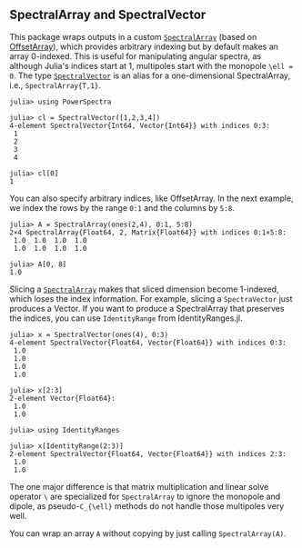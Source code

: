 
## SpectralArray and SpectralVector

This package wraps outputs in a custom [`SpectralArray`](@ref) (based on [OffsetArray](https://github.com/JuliaArrays/OffsetArrays.jl)), which provides arbitrary indexing but by default makes an array 0-indexed. This is useful for manipulating angular spectra, as although Julia's indices start at 1, multipoles start with the monopole ``\ell = 0``. The type [`SpectralVector`](@ref) is an alias for a one-dimensional SpectralArray, i.e., `SpectralArray{T,1}`. 

```julia-repl
julia> using PowerSpectra

julia> cl = SpectralVector([1,2,3,4])
4-element SpectralVector{Int64, Vector{Int64}} with indices 0:3:
 1
 2
 3
 4

julia> cl[0]
1
```

You can also specify arbitrary indices, like OffsetArray. In the next example, we index the rows by the range `0:1` and the columns by `5:8`.

```julia-repl
julia> A = SpectralArray(ones(2,4), 0:1, 5:8)
2×4 SpectralArray{Float64, 2, Matrix{Float64}} with indices 0:1×5:8:
 1.0  1.0  1.0  1.0
 1.0  1.0  1.0  1.0

julia> A[0, 8]
1.0
```
Slicing a [`SpectralArray`](@ref) makes that sliced dimension become 1-indexed, which loses the index information. For example, slicing a `SpectraVector` just produces a Vector. If you want to produce a SpectralArray that preserves the indices, you can use `IdentityRange` from IdentityRanges.jl.

```julia-repl
julia> x = SpectralVector(ones(4), 0:3)
4-element SpectralVector{Float64, Vector{Float64}} with indices 0:3:
 1.0
 1.0
 1.0
 1.0

julia> x[2:3]
2-element Vector{Float64}:
 1.0
 1.0

julia> using IdentityRanges

julia> x[IdentityRange(2:3)]
2-element SpectralVector{Float64, Vector{Float64}} with indices 2:3:
 1.0
 1.0

```

The one major difference is that matrix multiplication and linear solve operator `\` are specialized for `SpectralArray` to ignore the monopole and dipole, as pseudo-``C_{\ell}`` methods do not handle those multipoles very well.

You can wrap an array `A` without copying by just calling `SpectralArray(A)`.

